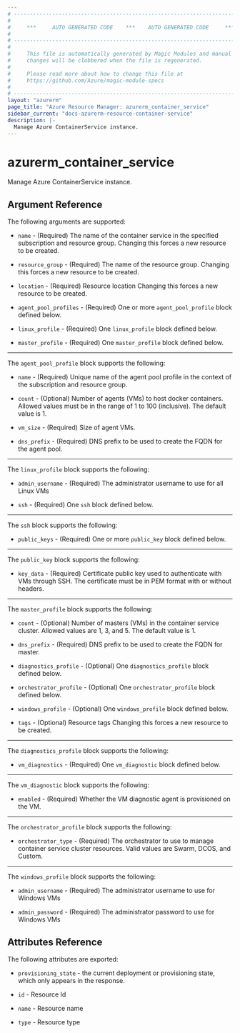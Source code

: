 ```yaml
---
# ----------------------------------------------------------------------------
#
#     ***     AUTO GENERATED CODE    ***    AUTO GENERATED CODE     ***
#
# ----------------------------------------------------------------------------
#
#     This file is automatically generated by Magic Modules and manual
#     changes will be clobbered when the file is regenerated.
#
#     Please read more about how to change this file at
#     https://github.com/Azure/magic-module-specs
#
# ----------------------------------------------------------------------------
layout: "azurerm"
page_title: "Azure Resource Manager: azurerm_container_service"
sidebar_current: "docs-azurerm-resource-container-service"
description: |-
  Manage Azure ContainerService instance.
---
```


# azurerm_container_service

Manage Azure ContainerService instance.


## Argument Reference

The following arguments are supported:

* `name` - (Required) The name of the container service in the specified subscription and resource group. Changing this forces a new resource to be created.

* `resource_group` - (Required) The name of the resource group. Changing this forces a new resource to be created.

* `location` - (Required) Resource location Changing this forces a new resource to be created.

* `agent_pool_profiles` - (Required) One or more `agent_pool_profile` block defined below.

* `linux_profile` - (Required) One `linux_profile` block defined below.

* `master_profile` - (Required) One `master_profile` block defined below.

---

The `agent_pool_profile` block supports the following:

* `name` - (Required) Unique name of the agent pool profile in the context of the subscription and resource group.

* `count` - (Optional) Number of agents (VMs) to host docker containers. Allowed values must be in the range of 1 to 100 (inclusive). The default value is 1.

* `vm_size` - (Required) Size of agent VMs.

* `dns_prefix` - (Required) DNS prefix to be used to create the FQDN for the agent pool.

---

The `linux_profile` block supports the following:

* `admin_username` - (Required) The administrator username to use for all Linux VMs

* `ssh` - (Required) One `ssh` block defined below.


---

The `ssh` block supports the following:

* `public_keys` - (Required) One or more `public_key` block defined below.


---

The `public_key` block supports the following:

* `key_data` - (Required) Certificate public key used to authenticate with VMs through SSH. The certificate must be in PEM format with or without headers.

---

The `master_profile` block supports the following:

* `count` - (Optional) Number of masters (VMs) in the container service cluster. Allowed values are 1, 3, and 5. The default value is 1.

* `dns_prefix` - (Required) DNS prefix to be used to create the FQDN for master.

* `diagnostics_profile` - (Optional) One `diagnostics_profile` block defined below.

* `orchestrator_profile` - (Optional) One `orchestrator_profile` block defined below.

* `windows_profile` - (Optional) One `windows_profile` block defined below.

* `tags` - (Optional) Resource tags Changing this forces a new resource to be created.

---

The `diagnostics_profile` block supports the following:

* `vm_diagnostics` - (Required) One `vm_diagnostic` block defined below.


---

The `vm_diagnostic` block supports the following:

* `enabled` - (Required) Whether the VM diagnostic agent is provisioned on the VM.

---

The `orchestrator_profile` block supports the following:

* `orchestrator_type` - (Required) The orchestrator to use to manage container service cluster resources. Valid values are Swarm, DCOS, and Custom.

---

The `windows_profile` block supports the following:

* `admin_username` - (Required) The administrator username to use for Windows VMs

* `admin_password` - (Required) The administrator password to use for Windows VMs

## Attributes Reference

The following attributes are exported:

* `provisioning_state` - the current deployment or provisioning state, which only appears in the response.

* `id` - Resource Id

* `name` - Resource name

* `type` - Resource type
